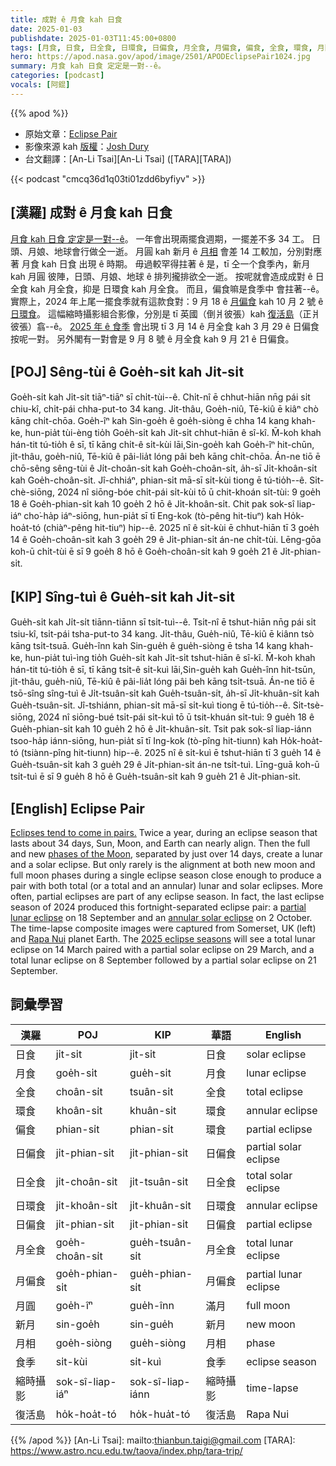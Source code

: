 ```yaml
---
title: 成對 ê 月食 kah 日食
date: 2025-01-03
publishdate: 2025-01-03T11:45:00+0800
tags: [月食, 日食, 日全食, 日環食, 日偏食, 月全食, 月偏食, 偏食, 全食, 環食, 月圓, 新月, 月相, 食季, 縮時攝影, 復活島]
hero: https://apod.nasa.gov/apod/image/2501/APODEclipsePair1024.jpg
summary: 月食 kah 日食 定定是一對--ê。
categories: [podcast]
vocals: [阿錕]
---
```


{{% apod %}}

- 原始文章：[Eclipse Pair](https://apod.nasa.gov/apod/ap250103.html)
- 影像來源 kah [版權][copyright]：[Josh Dury](https://www.joshduryphoto-media.com/)
- 台文翻譯：[An-Li Tsai][An-Li Tsai] ([TARA][TARA])

{{< podcast "cmcq36d1q03ti01zdd6byfiyv" >}}

## [漢羅] 成對 ê 月食 kah 日食
[月食 kah 日食 定定是一對--ê][Eclipses tend to come in pairs.]。
一年會出現兩擺食週期，一擺差不多 34 工。
日頭、月娘、地球會行做仝一逝。
月圓 kah 新月 ê [月相][phases of the Moon] 會差 14 工較加，分別對應著 月食 kah 日食 出現 ê 時期。
毋過較罕得拄著 ê 是，tī 仝一个食季內，新月 kah 月圓 彼陣，日頭、月娘、地球 ê 排列攏排欲仝一逝。
按呢就會造成成對 ê 日全食 kah 月全食，抑是 日環食 kah 月全食。
而且，偏食嘛是食季中 會拄著--ê。
實際上，2024 年上尾一擺食季就有這款食對：9 月 18 ê [月偏食][partial lunar eclipse] kah 10 月 2 號 ê [日環食][annular solar eclipse]。
這幅縮時攝影組合影像，分別是 tī 英國（倒爿彼張）kah [復活島][Rapa Nui]（正爿彼張）翕--ê。
[2025 年 ê 食季][2025 eclipse seasons] 會出現 tī 3 月 14 ê 月全食 kah 3 月 29 ê 日偏食 按呢一對。
另外閣有一對會是 9 月 8 號 ê 月全食 kah 9 月 21 ê 日偏食。

## [POJ] Sêng-tùi ê Goe̍h-si̍t kah Ji̍t-si̍t
Goe̍h-si̍t kah Ji̍t-si̍t tiāⁿ-tiāⁿ sī chi̍t-tùi--ê.
Chi̍t-nî ē chhut-hiān nn̄g pái si̍t chiu-kî, chi̍t-pái chha-put-to 34 kang.
Ji̍t-thâu, Goe̍h-niû, Tē-kiû ē kiâⁿ chò kāng chi̍t-chōa.
Goe̍h-îⁿ kah Sin-goe̍h ê goe̍h-siòng ē chha 14 kang khah-ke, hun-pia̍t tùi-èng tio̍h Goe̍h-si̍t kah Ji̍t-si̍t chhut-hiān ê sî-kî.
M̄-koh khah hán-tit tú-tio̍h ê sī, tī kāng chi̍t-ê si̍t-kùi lāi,Sin-goe̍h kah Goe̍h-îⁿ hit-chūn, ji̍t-thâu, goe̍h-niû, Tē-kiû ê pâi-lia̍t lóng pâi beh kāng chi̍t-chōa.
Án-ne tiō ē chō-sêng sêng-tùi ê Ji̍t-choân-si̍t kah Goe̍h-choân-si̍t, a̍h-sī Ji̍t-khoân-si̍t kah Goe̍h-choân-si̍t.
Jî-chhiáⁿ, phian-si̍t mā-sī si̍t-kùi tiong ē tú-tio̍h--ê.
Si̍t-chè-siōng, 2024 nî siōng-bóe chi̍t-pái si̍t-kùi tō ū chit-khoán si̍t-tùi: 9 goe̍h 18 ê Goe̍h-phian-si̍t kah 10 goe̍h 2 hō ê Ji̍t-khoân-si̍t.
Chit pak sok-sî liap-iáⁿ cho͘-ha̍p iáⁿ-siōng, hun-pia̍t sī tī Eng-kok (tò-pêng hit-tiuⁿ) kah Ho̍k-hoa̍t-tó (chiàⁿ-pêng hit-tiuⁿ) hip--ê.
2025 nî ê si̍t-kùi ē chhut-hiān tī 3 goe̍h 14 ê Goe̍h-choân-si̍t kah 3 goe̍h 29 ê Ji̍t-phian-si̍t án-ne chi̍t-tùi.
Lēng-gōa koh-ū chi̍t-tùi ē sī 9 goe̍h 8 hō ê Goe̍h-choân-si̍t kah 9 goe̍h 21 ê Ji̍t-phian-si̍t.

## [KIP] Sîng-tuì ê Gue̍h-si̍t kah Ji̍t-si̍t
Gue̍h-si̍t kah Ji̍t-si̍t tiānn-tiānn sī tsi̍t-tuì--ê.
Tsi̍t-nî ē tshut-hiān nn̄g pái si̍t tsiu-kî, tsi̍t-pái tsha-put-to 34 kang.
Ji̍t-thâu, Gue̍h-niû, Tē-kiû ē kiânn tsò kāng tsi̍t-tsuā.
Gue̍h-înn kah Sin-gue̍h ê gue̍h-siòng  ē tsha 14 kang khah-ke, hun-pia̍t tuì-ìng tio̍h Gue̍h-si̍t kah Ji̍t-si̍t tshut-hiān ê sî-kî.
M̄-koh khah hán-tit tú-tio̍h ê sī, tī kāng tsi̍t-ê si̍t-kuì lāi,Sin-gue̍h kah Gue̍h-înn hit-tsūn, ji̍t-thâu, gue̍h-niû, Tē-kiû ê pâi-lia̍t lóng pâi beh kāng tsi̍t-tsuā.
Án-ne tiō ē tsō-sîng sîng-tuì ê Ji̍t-tsuân-si̍t kah Gue̍h-tsuân-si̍t, a̍h-sī Ji̍t-khuân-si̍t kah Gue̍h-tsuân-si̍t.
Jî-tshiánn, phian-si̍t mā-sī si̍t-kuì tiong ē tú-tio̍h--ê.
Si̍t-tsè-siōng, 2024 nî siōng-bué tsi̍t-pái si̍t-kuì tō ū tsit-khuán si̍t-tuì: 9 gue̍h 18 ê Gue̍h-phian-si̍t kah 10 gue̍h 2 hō ê Ji̍t-khuân-si̍t.
Tsit pak sok-sî liap-iánn tsoo-ha̍p iánn-siōng, hun-pia̍t sī tī Ing-kok (tò-pîng hit-tiunn) kah Ho̍k-hoa̍t-tó (tsiànn-pîng hit-tiunn) hip--ê.
2025 nî ê si̍t-kuì ē tshut-hiān tī 3 gue̍h 14 ê Gue̍h-tsuân-si̍t kah 3 gue̍h 29 ê Ji̍t-phian-si̍t án-ne tsi̍t-tuì.
Līng-guā koh-ū tsi̍t-tuì ē sī 9 gue̍h 8 hō ê Gue̍h-tsuân-si̍t kah 9 gue̍h 21 ê Ji̍t-phian-si̍t.

## [English] Eclipse Pair
[Eclipses tend to come in pairs.][Eclipses tend to come in pairs.] 
Twice a year, during an eclipse season that lasts about 34 days, Sun, Moon, and Earth can nearly align.
Then the full and new [phases of the Moon][phases of the Moon], separated by just over 14 days, create a lunar and a solar eclipse.
But only rarely is the alignment at both new moon and full moon phases during a single eclipse season close enough to produce a pair with both total (or a total and an annular) lunar and solar eclipses.
More often, partial eclipses are part of any eclipse season.
In fact, the last eclipse season of 2024 produced this fortnight-separated eclipse pair: a [partial lunar eclipse][partial lunar eclipse] on 18 September and an [annular solar eclipse][annular solar eclipse] on 2 October.
The time-lapse composite images were captured from Somerset, UK (left) and [Rapa Nui][Rapa Nui] planet Earth.
The [2025 eclipse seasons][2025 eclipse seasons] will see a total lunar eclipse on 14 March paired with a partial solar eclipse on 29 March, and a total lunar eclipse on 8 September followed by a partial solar eclipse on 21 September.

## 詞彙學習
|漢羅|POJ|KIP|華語|English|
|-|-|-|-|-|
| 日食 | ji̍t-si̍t | ji̍t-si̍t | 日食 | solar eclipse |
| 月食 | goe̍h-si̍t | gue̍h-si̍t | 月食 | lunar eclipse |
| 全食 | choân-si̍t | tsuân-si̍t | 全食 | total eclipse |
| 環食 | khoân-si̍t | khuân-si̍t | 環食 | annular eclipse |
| 偏食 | phian-si̍t | phian-si̍t | 環食 | partial eclipse |
| 日偏食 | ji̍t-phian-si̍t | ji̍t-phian-si̍t | 日偏食 | partial solar eclipse |
| 日全食 | ji̍t-choân-si̍t | ji̍t-tsuân-si̍t | 日全食 | total solar eclipse |
| 日環食 | ji̍t-khoân-si̍t | ji̍t-khuân-si̍t | 日環食 | annular eclipse |
| 日偏食 | ji̍t-phian-si̍t | ji̍t-phian-si̍t | 日偏食 | partial eclipse |
| 月全食 | goe̍h-choân-si̍t | gue̍h-tsuân-si̍t | 月全食 | total lunar eclipse |
| 月偏食 | goe̍h-phian-si̍t | gue̍h-phian-si̍t | 月偏食 | partial lunar eclipse |
| 月圓 | goe̍h-îⁿ | gue̍h-înn | 滿月 | full moon |
| 新月 | sin-goe̍h | sin-gue̍h | 新月 | new moon |
| 月相 | goe̍h-siòng | gue̍h-siòng | 月相 | phase |
| 食季 | si̍t-kùi | si̍t-kuì | 食季 | eclipse season |
| 縮時攝影 | sok-sî-liap-iáⁿ | sok-sî-liap-iánn | 縮時攝影 | time-lapse |
| 復活島 | ho̍k-hoa̍t-tó  | ho̍k-hua̍t-tó | 復活島 | Rapa Nui |

{{% /apod %}}
[An-Li Tsai]: mailto:thianbun.taigi@gmail.com
[TARA]: https://www.astro.ncu.edu.tw/taova/index.php/tara-trip/

[copyright]: https://apod.nasa.gov/apod/fap/lib/about_apod.html#srapply
[License3]: https://creativecommons.org/licenses/by-nc-nd/3.0/
[License2]:https://creativecommons.org/licenses/by-nc-nd/2.0/

[Eclipses tend to come in pairs.]:https://earthsky.org/astronomy-essentials/may-june-2021-special-eclipse-season/
[phases of the Moon]:https://svs.gsfc.nasa.gov/4874
[partial lunar eclipse]:https://apod.nasa.gov/apod/ap240920.html
[annular solar eclipse]:https://apod.nasa.gov/apod/ap241008.html
[Rapa Nui]:https://apod.nasa.gov/apod/ap241011.html
[2025 eclipse seasons]:https://www.timeanddate.com/eclipse/2025
